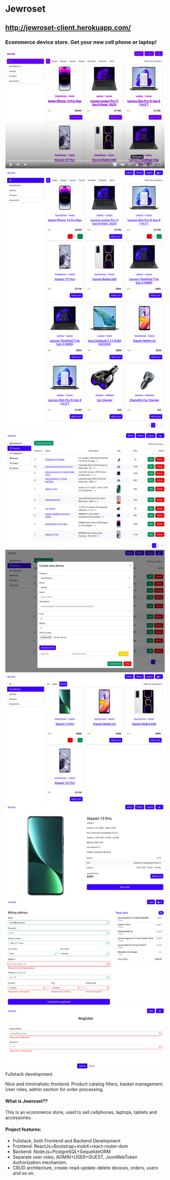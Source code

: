 # Jewroset
## http://jewroset-client.herokuapp.com/
### Ecommerce device store. Get your new cell phone or laptop! 

[![jewroset_video](https://raw.githubusercontent.com/kolosochek/jewroset/main/github/images/jewroset_player.png)](https://youtu.be/ombSVgIhiUc)
![homepage](https://raw.githubusercontent.com/kolosochek/jewroset/main/github/images/jewroset_main.png)
![homepage_2](https://raw.githubusercontent.com/kolosochek/jewroset/main/github/images/jewroset_main_2.png)
![admin_products](https://raw.githubusercontent.com/kolosochek/jewroset/main/github/images/jewroset_admin_products.png)
![admin_create_new_device](https://raw.githubusercontent.com/kolosochek/jewroset/main/github/images/jewroset_admin_create_new_device.png)
![category_page](https://raw.githubusercontent.com/kolosochek/jewroset/main/github/images/jewroset_category_page.png)
![device_page](https://raw.githubusercontent.com/kolosochek/jewroset/main/github/images/jewroset_device_page.png)
![checkout_page](https://raw.githubusercontent.com/kolosochek/jewroset/main/github/images/jewroset_checkout_page.png)
![register_page](https://raw.githubusercontent.com/kolosochek/jewroset/main/github/images/jewroset_register_page.png)
Fullstack development.

Nice and minimalistic frontend. Product catalog filters, basket management.
User roles, admin section for order processing.


#### What is **Jewroset?**?
This is an ecommerce store, used to sell cellphones, laptops, tablets and accessories.


#### Project features:
* Fullstack, both Frontend and Backend Development
* Frontend: ReactJs+Bootstrap+mobX+react-router-dom 
* Backend: Node.js+PostgreSQL+SequelizeORM
* Separate user roles, ADMIN+USER+GUEST, JsonWebToken Authorization mechanism.
* CRUD architecture, create-read-update-delete devices, orders, users and so on.
